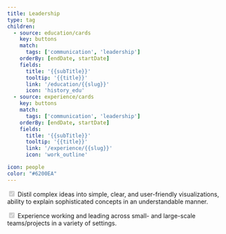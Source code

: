 ```yaml
---
title: Leadership
type: tag
children:
  - source: education/cards
    key: buttons
    match:
      tags: ['communication', 'leadership']
    orderBy: [endDate, startDate]
    fields:
      title: '{{subTitle}}'
      tooltip: '{{title}}'
      link: '/education/{{slug}}'
      icon: 'history_edu'
  - source: experience/cards
    key: buttons
    match:
      tags: ['communication', 'leadership']
    orderBy: [endDate, startDate]
    fields:
      title: '{{subTitle}}'
      tooltip: '{{title}}'
      link: '/experience/{{slug}}'
      icon: 'work_outline'

icon: people
color: "#6200EA"
---
```

<input type="checkbox" checked disabled></input> Distil complex ideas into simple, clear, and user-friendly visualizations, ability to explain sophisticated concepts in an understandable manner.

<input type="checkbox" checked disabled></input> Experience working and leading across small- and large-scale teams/projects in a variety of settings. 
